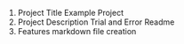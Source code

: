 1.	Project Title
   Example Project
2.	Project Description
   Trial and Error Readme
3. Features
   markdown file creation

